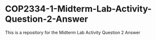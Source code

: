 # COP2334-1-Midterm-Lab-Activity-Question-2-Answer
This is a repository for the Midterm Lab Activity Question 2 Answer
